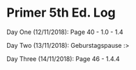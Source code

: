 # Primer 5th Ed. Log
Day One (12/11/2018): Page 40 - 1.0 - 1.4

Day Two (13/11/2018): Geburstagspause :>

Day Three (14/11/2018): Page 46 - 1.4.4

